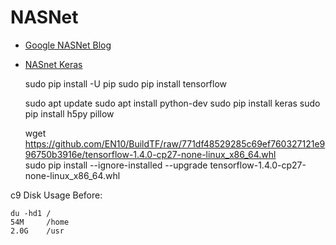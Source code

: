 # NASNet

* [Google NASNet Blog](https://research.googleblog.com/2017/11/automl-for-large-scale-image.html)
* [NASnet Keras](https://github.com/johannesu/NASNet-keras)


    sudo pip install -U pip
    sudo pip install tensorflow
    
    sudo apt update 
    sudo apt install python-dev 
    sudo pip install keras
    sudo pip install h5py pillow 

    wget https://github.com/EN10/BuildTF/raw/771df48529285c69ef760327121e996750b3916e/tensorflow-1.4.0-cp27-none-linux_x86_64.whl    
    sudo pip install --ignore-installed --upgrade tensorflow-1.4.0-cp27-none-linux_x86_64.whl
    
c9 Disk Usage Before:

    du -hd1 /
    54M	    /home
    2.0G	/usr